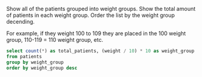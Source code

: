 Show all of the patients grouped into weight groups.
Show the total amount of patients in each weight group.
Order the list by the weight group decending.

For example, if they weight 100 to 109 they are placed in the 100 weight group, 110-119 = 110 weight group, etc.
```sql
select count(*) as total_patients, (weight / 10) * 10 as weight_group
from patients
group by weight_group
order by weight_group desc
```
